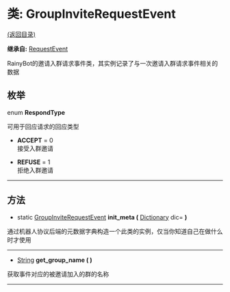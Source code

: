 # 类: GroupInviteRequestEvent  
[(返回目录)](README.md)  
  
**继承自:** [RequestEvent](RequestEvent.md)  
  
RainyBot的邀请入群请求事件类，其实例记录了与一次邀请入群请求事件相关的数据  
  
## 枚举  
  
enum **RespondType**  
  
可用于回应请求的回应类型  
  
- **ACCEPT** = 0  
接受入群邀请  
  
- **REFUSE** = 1  
拒绝入群邀请  
  
---  
  
## 方法 
  
- static [GroupInviteRequestEvent](GroupInviteRequestEvent.md) **init_meta (** [Dictionary](https://docs.godotengine.org/en/latest/classes/class_dictionary.html) dic= **)**  
  
通过机器人协议后端的元数据字典构造一个此类的实例，仅当你知道自己在做什么时才使用  
  
---  
  
-  [String](https://docs.godotengine.org/en/latest/classes/class_string.html) **get_group_name ( )**  
  
获取事件对应的被邀请加入的群的名称  
  
---  
  

